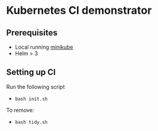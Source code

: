 # Kubernetes CI demonstrator

## Prerequisites

- Local running [minikube](https://minikube.sigs.k8s.io/docs/start/)
- Helm > 3

## Setting up CI

Run the following script

- `bash init.sh`

To remove:

- `bash tidy.sh`
